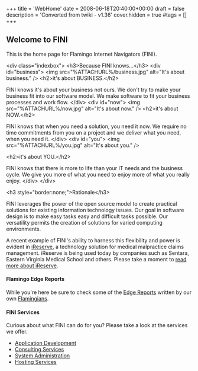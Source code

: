 +++
title = 'WebHome'
date = 2008-06-18T20:40:00+00:00
draft = false
description = 'Converted from twiki - v1.36'
cover.hidden = true
#tags = []
+++

## Welcome to FINI

This is the home page for Flamingo Internet Navigators (FINI).

\<div class="indexbox"\> \<h3\>Because FINI knows...\</h3\> \<div
id="business"\> \<img src="%ATTACHURL%/business.jpg" alt="It's about
business." /\> \<h2\>it's about BUSINESS.\</h2\>

FINI knows it's about your business not ours. We don't try to make your
business fit into our software model. We make software to fit your
business processes and work flow. \</div\> \<div id="now"\> \<img
src="%ATTACHURL%/now.jpg" alt="It's about now." /\> \<h2\>it's about
NOW.\</h2\>

FINI knows that when you need a solution, you need it now. We require no
time commitments from you on a project and we deliver what you need,
when you need it. \</div\> \<div id="you"\> \<img
src="%ATTACHURL%/you.jpg" alt="It's about you." /\>

\<h2\>it's about YOU.\</h2\>

FINI knows that there is more to life than your IT needs and the
business cycle. We give you more of what you need to enjoy more of what
you really enjoy. \</div\> \</div\>

\<h3 style="border:none;"\>Rationale\</h3\>

FINI leverages the power of the open source model to create practical
solutions for existing information technology issues. Our goal in
software design is to make easy tasks easy and difficult tasks possible.
Our versatility permits the creation of solutions for varied computing
environments.

A recent example of FINI's ability to harness this flexibility and power
is evident in [iReserve](http://www.ireserve.info/), a technology
solution for medical malpractice claims management. iReserve is being
used today by companies such as Sentara, Eastern Virginia Medical School
and others. Please take a moment to [read more about
iReserve](IReserve).

#### Flamingo Edge Reports

While you're here be sure to check some of the [Edge
Reports](EdgeReports) written by our own
[Flamingians](RoavingFlamingians).

#### FINI Services

Curious about what FINI can do for you? Please take a look at the
services we offer.

- [Application Development](ApplicationDevelopment)
- [Consulting Services](ConsultingServices)
- [System Administration](SystemAdministration)
- [Hosting Services](HostingServices)
